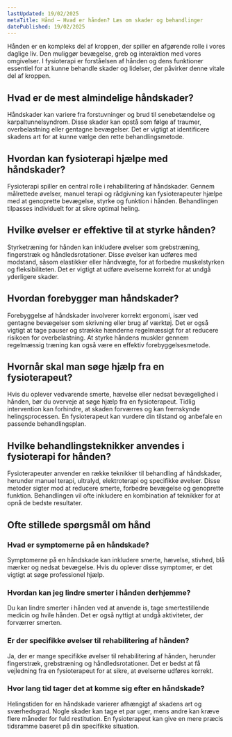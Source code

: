```yaml
---
lastUpdated: 19/02/2025
metaTitle: Hånd – Hvad er hånden? Læs om skader og behandlinger
datePublished: 19/02/2025
---
```


Hånden er en kompleks del af kroppen, der spiller en afgørende rolle i vores daglige liv. Den muliggør bevægelse, greb og interaktion med vores omgivelser. I fysioterapi er forståelsen af hånden og dens funktioner essentiel for at kunne behandle skader og lidelser, der påvirker denne vitale del af kroppen.

## Hvad er de mest almindelige håndskader?

Håndskader kan variere fra forstuvninger og brud til senebetændelse og karpaltunnelsyndrom. Disse skader kan opstå som følge af traumer, overbelastning eller gentagne bevægelser. Det er vigtigt at identificere skadens art for at kunne vælge den rette behandlingsmetode.

## Hvordan kan fysioterapi hjælpe med håndskader?

Fysioterapi spiller en central rolle i rehabilitering af håndskader. Gennem målrettede øvelser, manuel terapi og rådgivning kan fysioterapeuter hjælpe med at genoprette bevægelse, styrke og funktion i hånden. Behandlingen tilpasses individuelt for at sikre optimal heling.

## Hvilke øvelser er effektive til at styrke hånden?

Styrketræning for hånden kan inkludere øvelser som grebstræning, fingerstræk og håndledsrotationer. Disse øvelser kan udføres med modstand, såsom elastikker eller håndvægte, for at forbedre muskelstyrken og fleksibiliteten. Det er vigtigt at udføre øvelserne korrekt for at undgå yderligere skader.

## Hvordan forebygger man håndskader?

Forebyggelse af håndskader involverer korrekt ergonomi, især ved gentagne bevægelser som skrivning eller brug af værktøj. Det er også vigtigt at tage pauser og strække hænderne regelmæssigt for at reducere risikoen for overbelastning. At styrke håndens muskler gennem regelmæssig træning kan også være en effektiv forebyggelsesmetode.

## Hvornår skal man søge hjælp fra en fysioterapeut?

Hvis du oplever vedvarende smerte, hævelse eller nedsat bevægelighed i hånden, bør du overveje at søge hjælp fra en fysioterapeut. Tidlig intervention kan forhindre, at skaden forværres og kan fremskynde helingsprocessen. En fysioterapeut kan vurdere din tilstand og anbefale en passende behandlingsplan.

## Hvilke behandlingsteknikker anvendes i fysioterapi for hånden?

Fysioterapeuter anvender en række teknikker til behandling af håndskader, herunder manuel terapi, ultralyd, elektroterapi og specifikke øvelser. Disse metoder sigter mod at reducere smerte, forbedre bevægelse og genoprette funktion. Behandlingen vil ofte inkludere en kombination af teknikker for at opnå de bedste resultater.

## Ofte stillede spørgsmål om hånd

### Hvad er symptomerne på en håndskade?

Symptomerne på en håndskade kan inkludere smerte, hævelse, stivhed, blå mærker og nedsat bevægelse. Hvis du oplever disse symptomer, er det vigtigt at søge professionel hjælp.

### Hvordan kan jeg lindre smerter i hånden derhjemme?

Du kan lindre smerter i hånden ved at anvende is, tage smertestillende medicin og hvile hånden. Det er også nyttigt at undgå aktiviteter, der forværrer smerten.

### Er der specifikke øvelser til rehabilitering af hånden?

Ja, der er mange specifikke øvelser til rehabilitering af hånden, herunder fingerstræk, grebstræning og håndledsrotationer. Det er bedst at få vejledning fra en fysioterapeut for at sikre, at øvelserne udføres korrekt.

### Hvor lang tid tager det at komme sig efter en håndskade?

Helingstiden for en håndskade varierer afhængigt af skadens art og sværhedsgrad. Nogle skader kan tage et par uger, mens andre kan kræve flere måneder for fuld restitution. En fysioterapeut kan give en mere præcis tidsramme baseret på din specifikke situation.
